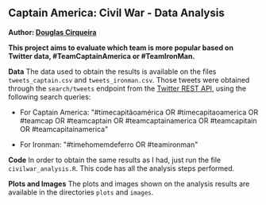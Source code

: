 ## Captain America: Civil War - Data Analysis

**Author: [Douglas Cirqueira](https://br.linkedin.com/in/douglascirqueira)**

**This project aims to evaluate which team is more popular based on Twitter data, #TeamCaptainAmerica or #TeamIronMan.**

**Data**
The data used to obtain the results is available on the files `tweets_captain.csv` and `tweets_ironman.csv`. Those tweets were obtained through the `search/tweets` endpoint from the [Twitter REST API](https://dev.twitter.com/rest/public), using the following search queries:

- For Captain America: "#timecapitãoamérica OR #timecapitaoamerica OR #teamcap OR #teamcaptain OR #teamcaptainamerica OR #teamcapitain OR #teamcapitainamerica"

- For Ironman: "#timehomemdeferro OR #teamironman"

**Code**
In order to obtain the same results as I had, just run the file `civilwar_analysis.R`. This code has all the analysis steps performed.

**Plots and Images**
The plots and images shown on the analysis results are available in the directories `plots` and `images`.

